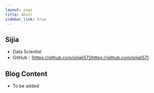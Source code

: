 ```yaml
---
layout: page
title: About
sidebar_link: true
---
```


## Sijia

- Data Scientist
- GitHub：[https://github.com/sijiali57](https://github.com/sijiali57)

## Blog Content

- To be added
